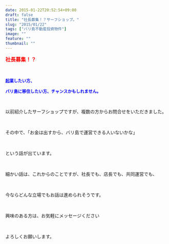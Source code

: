 ```yaml
---
date: 2015-01-22T20:52:54+09:00
draft: false
title: "社長募集！？サーフショップ。"
slug: "2015/01/22"
tags: ["バリ島不動産投資物件"]
image: ""
feature: ""
thumbnail: ""
---
```

<p><font color="#ff0000" size="3"><strong>社長募集！？</strong></font></p><br/><p><font color="#0000ff" size="2"><strong>起業したい方、</strong></font></p><p><font color="#0000ff" size="2"><strong>バリ島に移住したい方、チャンスかもしれません。</strong></font></p><p><font color="#0000ff" size="2"><strong><br/></strong></font></p><p>以前紹介したサーフショップですが、複数の方からお問合せをいただきました。</p><br/><p>その中で、「お金は出すから、バリ島で運営できる人いないかな」</p><br/><p>という話が出ています。</p><br/><p>細かい話は、これからのことですが、社長でも、店長でも、共同運営でも、</p><br/><p>今ならどんな立場でもお話は進められそうです。</p><br/><p>興味のある方は、お気軽にメッセージください</p><br/><p>よろしくお願いします。</p>

